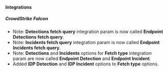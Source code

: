 #### Integrations
##### CrowdStrike Falcon
- Note: **Detections fetch query** integration param is now called **Endpoint Detections fetch query**.
- Note: **Incidents fetch query** integration param is now called **Endpoint Incidents fetch query**.
- Note: **Detections** and **Incidents** options for **Fetch type** integration param are now called  **Endpoint Detection** and **Endpoint Incident**.
- Added **IDP Detection** and **IDP Incident** options to **Fetch type** options.